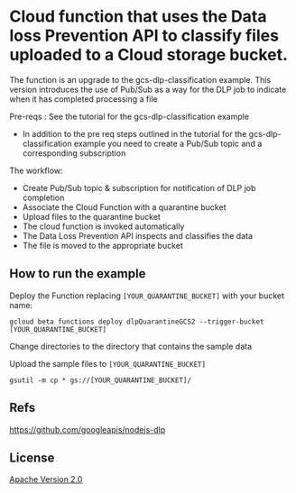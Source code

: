 # Cloud function that uses the Data loss Prevention API to classify files uploaded to a Cloud storage bucket.

The function is an upgrade to the gcs-dlp-classification example. This version
introduces the use of Pub/Sub as a way for the DLP job to indicate when it has
completed processing a file

Pre-reqs : See the tutorial for the gcs-dlp-classification example

*   In addition to the pre req steps outlined in the tutorial for the
    gcs-dlp-classification example you need to create a Pub/Sub topic and a
    corresponding subscription

The workflow:

*   Create Pub/Sub topic & subscription for notification of DLP job completion
*   Associate the Cloud Function with a quarantine bucket
*   Upload files to the quarantine bucket
*   The cloud function is invoked automatically
*   The Data Loss Prevention API inspects and classifies the data
*   The file is moved to the appropriate bucket

## How to run the example

Deploy the Function replacing `[YOUR_QUARANTINE_BUCKET]` with your bucket name:

`gcloud beta functions deploy dlpQuarantineGCS2 --trigger-bucket
[YOUR_QUARANTINE_BUCKET]`

Change directories to the directory that contains the sample data

Upload the sample files to `[YOUR_QUARANTINE_BUCKET]`

`gsutil -m cp * gs://[YOUR_QUARANTINE_BUCKET]/`

## Refs

https://github.com/googleapis/nodejs-dlp

## License

[Apache Version 2.0](http://www.apache.org/licenses/LICENSE-2.0)
